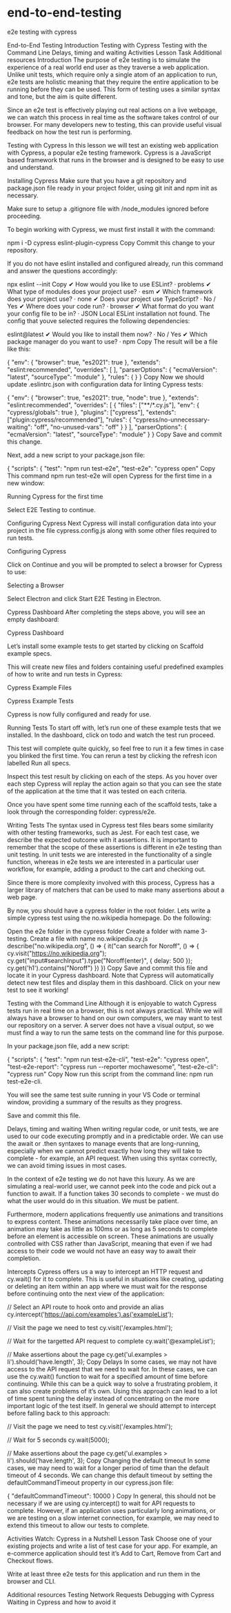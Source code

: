 # end-to-end-testing

e2e testing with cypress

End-to-End Testing
Introduction
Testing with Cypress
Testing with the Command Line
Delays, timing and waiting
Activities
Lesson Task
Additional resources
Introduction
The purpose of e2e testing is to simulate the experience of a real world end user as they traverse a web application. Unlike unit tests, which require only a single atom of an application to run, e2e tests are holistic meaning that they require the entire application to be running before they can be used. This form of testing uses a similar syntax and tone, but the aim is quite different.

Since an e2e test is effectively playing out real actions on a live webpage, we can watch this process in real time as the software takes control of our browser. For many developers new to testing, this can provide useful visual feedback on how the test run is performing.

Testing with Cypress
In this lesson we will test an existing web application with Cypress, a popular e2e testing framework. Cypress is a JavaScript based framework that runs in the browser and is designed to be easy to use and understand.

Installing Cypress
Make sure that you have a git repository and package.json file ready in your project folder, using git init and npm init as necessary.

Make sure to setup a .gitignore file with /node_modules ignored before proceeding.

To begin working with Cypress, we must first install it with the command:

npm i -D cypress eslint-plugin-cypress
Copy
Commit this change to your repository.

If you do not have eslint installed and configured already, run this command and answer the questions accordingly:

npx eslint --init
Copy
✔ How would you like to use ESLint? · problems
✔ What type of modules does your project use? · esm
✔ Which framework does your project use? · none
✔ Does your project use TypeScript? · No / Yes
✔ Where does your code run? · browser
✔ What format do you want your config file to be in? · JSON
Local ESLint installation not found.
The config that youve selected requires the following dependencies:

eslint@latest
✔ Would you like to install them now? · No / Yes
✔ Which package manager do you want to use? · npm
Copy
The result will be a file like this:

{
"env": {
"browser": true,
"es2021": true
},
"extends": "eslint:recommended",
"overrides": [
],
"parserOptions": {
"ecmaVersion": "latest",
"sourceType": "module"
},
"rules": {
}
}
Copy
Now we should update .eslintrc.json with configuration data for linting Cypress tests:

{
"env": {
"browser": true,
"es2021": true,
"node": true
},
"extends": "eslint:recommended",
"overrides": [
{
"files": ["**/*.cy.js"],
"env": { "cypress/globals": true },
"plugins": ["cypress"],
"extends": ["plugin:cypress/recommended"],
"rules": {
"cypress/no-unnecessary-waiting": "off",
"no-unused-vars": "off"
}
}
],
"parserOptions": {
"ecmaVersion": "latest",
"sourceType": "module"
}
}
Copy
Save and commit this change.

Next, add a new script to your package.json file:

{
"scripts": {
"test": "npm run test-e2e",
"test-e2e": "cypress open"
Copy
This command npm run test-e2e will open Cypress for the first time in a new window:

Running Cypress for the first time

Select E2E Testing to continue.

Configuring Cypress
Next Cypress will install configuration data into your project in the file cypress.config.js along with some other files required to run tests.

Configuring Cypress

Click on Continue and you will be prompted to select a browser for Cypress to use:

Selecting a Browser

Select Electron and click Start E2E Testing in Electron.

Cypress Dashboard
After completing the steps above, you will see an empty dashboard:

Cypress Dashboard

Let’s install some example tests to get started by clicking on Scaffold example specs.

This will create new files and folders containing useful predefined examples of how to write and run tests in Cypress:

Cypress Example Files

Cypress Example Tests

Cypress is now fully configured and ready for use.

Running Tests
To start off with, let’s run one of these example tests that we installed. In the dashboard, click on todo and watch the test run proceed.

This test will complete quite quickly, so feel free to run it a few times in case you blinked the first time. You can rerun a test by clicking the refresh icon labelled Run all specs.

Inspect this test result by clicking on each of the steps. As you hover over each step Cypress will replay the action again so that you can see the state of the application at the time that it was tested on each criteria.

Once you have spent some time running each of the scaffold tests, take a look through the corresponding folder: cypress/e2e.

Writing Tests
The syntax used in Cypress test files bears some similarity with other testing frameworks, such as Jest. For each test case, we describe the expected outcome with it assertions. It is important to remember that the scope of these assertions is different in e2e testing than unit testing. In unit tests we are interested in the functionality of a single function, whereas in e2e tests we are interested in a particular user workflow, for example, adding a product to the cart and checking out.

Since there is more complexity involved with this process, Cypress has a larger library of matchers that can be used to make many assertions about a web page.

By now, you should have a cypress folder in the root folder. Lets write a simple cypress test using the no.wikipedia homepage. Do the following:

Open the e2e folder in the cypress folder
Create a folder with name 3-testing.
Create a file with name no.wikipedia.cy.js
describe("no.wikipedia.org", () => {
it("can search for Noroff", () => {
cy.visit("https://no.wikipedia.org");
cy.get("input#searchInput").type("Noroff{enter}", { delay: 500 });
cy.get('h1').contains("Noroff")
})
})
Copy
Save and commit this file and locate it in your Cypress dashboard. Note that Cypress will automatically detect new test files and display them in this dashboard. Click on your new test to see it working!

Testing with the Command Line
Although it is enjoyable to watch Cypress tests run in real time on a browser, this is not always practical. While we will always have a browser to hand on our own computers, we may want to test our repository on a server. A server does not have a visual output, so we must find a way to run the same tests on the command line for this purpose.

In your package.json file, add a new script:

{
"scripts": {
"test": "npm run test-e2e-cli",
"test-e2e": "cypress open",
"test-e2e-report": "cypress run --reporter mochawesome",
"test-e2e-cli": "cypress run"
Copy
Now run this script from the command line: npm run test-e2e-cli.

You will see the same test suite running in your VS Code or terminal window, providing a summary of the results as they progress.

Save and commit this file.

Delays, timing and waiting
When writing regular code, or unit tests, we are used to our code executing promptly and in a predictable order. We can use the await or .then syntaxes to manage events that are long-running, especially when we cannot predict exactly how long they will take to complete - for example, an API request. When using this syntax correctly, we can avoid timing issues in most cases.

In the context of e2e testing we do not have this luxury. As we are simulating a real-world user, we cannot peek into the code and pick out a function to await. If a function takes 30 seconds to complete - we must do what the user would do in this situation. We must be patient.

Furthermore, modern applications frequently use animations and transitions to express content. These animations necessarily take place over time, an animation may take as little as 100ms or as long as 5 seconds to complete before an element is accessible on screen. These animations are usually controlled with CSS rather than JavaScript, meaning that even if we had access to their code we would not have an easy way to await their completion.

Intercepts
Cypress offers us a way to intercept an HTTP request and cy.wait() for it to complete. This is useful in situations like creating, updating or deleting an item within an app where we must wait for the response before continuing onto the next view of the application:

// Select an API route to hook onto and provide an alias
cy.intercept('https://api.com/examples').as('exampleList');

// Visit the page we need to test
cy.visit('/examples.html');

// Wait for the targetted API request to complete
cy.wait('@exampleList');

// Make assertions about the page
cy.get('ul.examples > li').should('have.length', 3);
Copy
Delays
In some cases, we may not have access to the API request that we need to wait for. In these cases, we can use the cy.wait() function to wait for a specified amount of time before continuing. While this can be a quick way to solve a frustrating problem, it can also create problems of it’s own. Using this approach can lead to a lot of time spent tuning the delay instead of concentrating on the more important logic of the test itself. In general we should attempt to intercept before falling back to this approach:

// Visit the page we need to test
cy.visit('/examples.html');

// Wait for 5 seconds
cy.wait(5000);

// Make assertions about the page
cy.get('ul.examples > li').should('have.length', 3);
Copy
Changing the default timeout
In some cases, we may need to wait for a longer period of time than the default timeout of 4 seconds. We can change this default timeout by setting the defaultCommandTimeout property in our cypress.json file:

{
"defaultCommandTimeout": 10000
}
Copy
In general, this should not be necessary if we are using cy.intercept() to wait for API requests to complete. However, if an application uses particularly long animations, or we are testing on a slow internet connection, for example, we may need to extend this timeout to allow our tests to complete.

Activities
Watch: Cypress in a Nutshell
Lesson Task
Choose one of your existing projects and write a list of test case for your app. For example, an e-commerce application should test it’s Add to Cart, Remove from Cart and Checkout flows.

Write at least three e2e tests for this application and run them in the browser and CLI.

Additional resources
Testing Network Requests
Debugging with Cypress
Waiting in Cypress and how to avoid it
